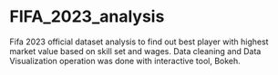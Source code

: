 # FIFA_2023_analysis
Fifa 2023 official dataset analysis to find out best player with highest market value based on skill set and wages. Data cleaning and Data Visualization operation was done with interactive tool, Bokeh. 
